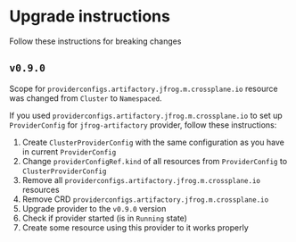 # Upgrade instructions

Follow these instructions for breaking changes

## `v0.9.0`

Scope for `providerconfigs.artifactory.jfrog.m.crossplane.io` resource was changed from `Cluster` to `Namespaced`.

If you used `providerconfigs.artifactory.jfrog.m.crossplane.io` to set up `ProviderConfig` for `jfrog-artifactory` provider, follow these instructions:

1. Create `ClusterProviderConfig` with the same configuration as you have in current `ProviderConfig`
2. Change `providerConfigRef.kind` of all resources from `ProviderConfig` to `ClusterProviderConfig`
3. Remove all `providerconfigs.artifactory.jfrog.m.crossplane.io` resources
4. Remove CRD `providerconfigs.artifactory.jfrog.m.crossplane.io`
5. Upgrade provider to the `v0.9.0` version
6. Check if provider started (is in `Running` state)
7. Create some resource using this provider to it works properly
